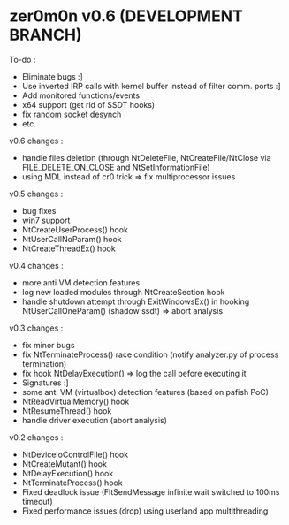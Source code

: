 zer0m0n v0.6 (DEVELOPMENT BRANCH)
=================================

To-do :
+ Eliminate bugs :]
+ Use inverted IRP calls with kernel buffer instead of filter comm. ports :]
+ Add monitored functions/events
+ x64 support (get rid of SSDT hooks)
+ fix random socket desynch
+ etc.

v0.6 changes :
+ handle files deletion (through NtDeleteFile, NtCreateFile/NtClose via FILE_DELETE_ON_CLOSE and NtSetInformationFile)
+ using MDL instead of cr0 trick => fix multiprocessor issues

v0.5 changes :
+ bug fixes
+ win7 support
+ NtCreateUserProcess() hook 
+ NtUserCallNoParam() hook 
+ NtCreateThreadEx() hook 

v0.4 changes :
+ more anti VM detection features
+ log new loaded modules through NtCreateSection hook 
+ handle shutdown attempt through ExitWindowsEx() in hooking NtUserCallOneParam() (shadow ssdt) => abort analysis

v0.3 changes :
+ fix minor bugs
+ fix NtTerminateProcess() race condition (notify analyzer.py of process termination)
+ fix hook NtDelayExecution() => log the call before executing it
+ Signatures :]
+ some anti VM (virtualbox) detection features (based on pafish PoC)
+ NtReadVirtualMemory() hook
+ NtResumeThread() hook
+ handle driver execution (abort analysis)

v0.2 changes :
+ NtDeviceIoControlFile() hook
+ NtCreateMutant() hook
+ NtDelayExecution() hook
+ NtTerminateProcess() hook
+ Fixed deadlock issue (FltSendMessage infinite wait switched to 100ms timeout)
+ Fixed performance issues (drop) using userland app multithreading
